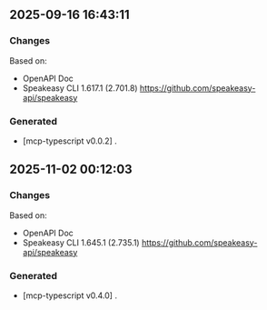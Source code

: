 

## 2025-09-16 16:43:11
### Changes
Based on:
- OpenAPI Doc  
- Speakeasy CLI 1.617.1 (2.701.8) https://github.com/speakeasy-api/speakeasy
### Generated
- [mcp-typescript v0.0.2] .

## 2025-11-02 00:12:03
### Changes
Based on:
- OpenAPI Doc  
- Speakeasy CLI 1.645.1 (2.735.1) https://github.com/speakeasy-api/speakeasy
### Generated
- [mcp-typescript v0.4.0] .